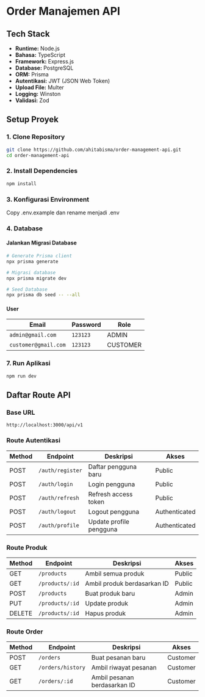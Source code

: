 # Order Manajemen API

## Tech Stack

- **Runtime:** Node.js
- **Bahasa:** TypeScript
- **Framework:** Express.js
- **Database:** PostgreSQL
- **ORM:** Prisma
- **Autentikasi:** JWT (JSON Web Token)
- **Upload File:** Multer
- **Logging:** Winston
- **Validasi:** Zod

## Setup Proyek

### 1. Clone Repository

```bash
git clone https://github.com/ahitabisma/order-management-api.git
cd order-management-api
```

### 2. Install Dependencies

```bash
npm install
```

### 3. Konfigurasi Environment

Copy .env.example dan rename menjadi .env

### 4. Database

#### Jalankan Migrasi Database

```bash
# Generate Prisma client
npx prisma generate

# Migrasi database
npx prisma migrate dev

# Seed Database
npx prisma db seed -- --all
```

#### User
| Email                 | Password    | Role     |
| --------------------- | ----------- | -------- |
| `admin@gmail.com`     | `123123`    | ADMIN    | 
| `customer@gmail.com`  | `123123`    | CUSTOMER | 

### 7. Run Aplikasi

```bash
npm run dev
```

## Daftar Route API

### Base URL

```
http://localhost:3000/api/v1
```

### Route Autentikasi

| Method | Endpoint         | Deskripsi               | Akses         |
| ------ | ---------------- | ----------------------- | ------------- |
| POST   | `/auth/register` | Daftar pengguna baru    | Public        |
| POST   | `/auth/login`    | Login pengguna          | Public        |
| POST   | `/auth/refresh`  | Refresh access token    | Public        |
| POST   | `/auth/logout`   | Logout pengguna         | Authenticated |
| POST   | `/auth/profile`  | Update profile pengguna | Authenticated |

### Route Produk

| Method | Endpoint        | Deskripsi                   | Akses  |
| ------ | --------------- | --------------------------- | ------ |
| GET    | `/products`     | Ambil semua produk          | Public |
| GET    | `/products/:id` | Ambil produk berdasarkan ID | Public |
| POST   | `/products`     | Buat produk baru            | Admin  |
| PUT    | `/products/:id` | Update produk               | Admin  |
| DELETE | `/products/:id` | Hapus produk                | Admin  |

### Route Order

| Method | Endpoint          | Deskripsi                    | Akses    |
| ------ | ----------------- | ---------------------------- | -------- |
| POST   | `/orders`         | Buat pesanan baru            | Customer |
| GET    | `/orders/history` | Ambil riwayat pesanan        | Customer |
| GET    | `/orders/:id`     | Ambil pesanan berdasarkan ID | Customer |

